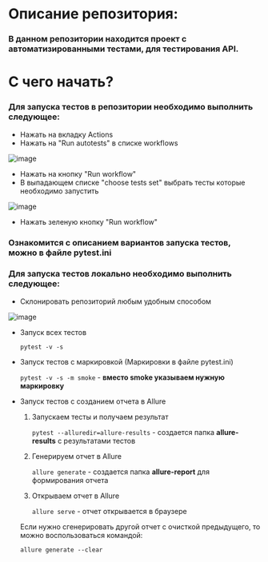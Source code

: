 # **Описание репозитория:**

### В данном репозитории находится проект с автоматизированными тестами, для тестирования API.

# **С чего начать?**

### Для запуска тестов в репозитории необходимо выполнить следующее:
* Нажать на вкладку Actions 
* Нажать на "Run autotests" в списке workflows
  
![image](https://github.com/user-attachments/assets/3e43f5a2-cd58-4995-98da-2258b7ac6098)

* Нажать на кнопку "Run workflow"
* В выпадающем списке "choose tests set" выбрать тесты которые необходимо запустить

![image](https://github.com/user-attachments/assets/2a85777a-381d-40db-81a7-939a7be8405b)

* Нажать зеленую кнопку "Run workflow"

### **Ознакомится с описанием вариантов запуска тестов, можно в файле pytest.ini**



### **Для запуска тестов локально необходимо выполнить следующее:**
* Склонировать репозиторий любым удобным способом

![image](https://github.com/user-attachments/assets/c9d9f9b4-d2d2-40e9-bfb3-ca84ace43fb0)

* Запуск всех тестов

    `pytest -v -s`

* Запуск тестов с маркировкой (Маркировки в файле pytest.ini)

    `pytest -v -s -m smoke` - **вместо smoke указываем нужную маркировку**

* Запуск тестов с созданием отчета в Allure
  1. Запускаем тесты и получаем результат

        `pytest --alluredir=allure-results` - создается папка **allure-results** с результатами тестов
  2. Генерируем отчет в Allure

        `allure generate` - создается папка **allure-report** для формирования отчета

  3. Открываем отчет в Allure

        `allure serve` - отчет открывается в браузере

    Если нужно сгенерировать другой отчет с очисткой предыдущего, то можно воспользоваться командой:

    `allure generate --clear`
